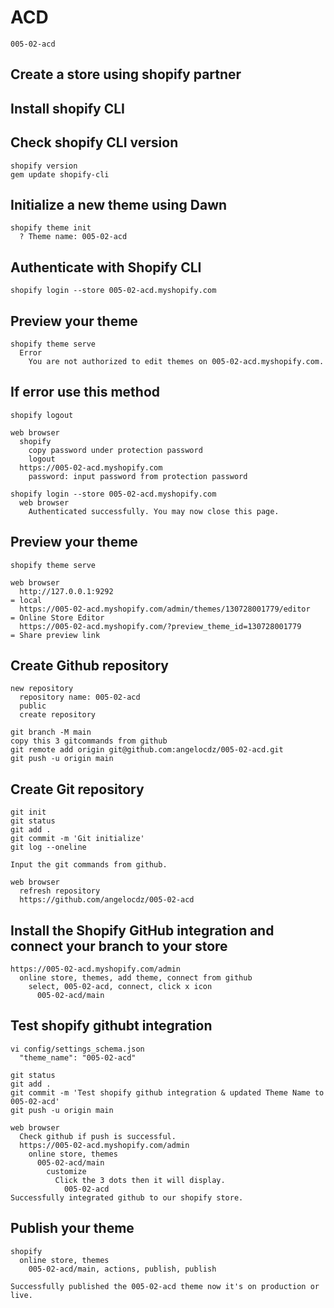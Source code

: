 # ACD

```
005-02-acd
```

## Create a store using shopify partner
## Install shopify CLI

## Check shopify CLI version

```
shopify version
gem update shopify-cli
```

## Initialize a new theme using Dawn

```
shopify theme init
  ? Theme name: 005-02-acd
```

## Authenticate with Shopify CLI

```
shopify login --store 005-02-acd.myshopify.com
```

## Preview your theme

```
shopify theme serve
  Error
    You are not authorized to edit themes on 005-02-acd.myshopify.com.
```

## If error use this method

```
shopify logout

web browser
  shopify
    copy password under protection password
    logout
  https://005-02-acd.myshopify.com
    password: input password from protection password

shopify login --store 005-02-acd.myshopify.com
  web browser
    Authenticated successfully. You may now close this page.
```

## Preview your theme

```
shopify theme serve

web browser
  http://127.0.0.1:9292                                                     = local
  https://005-02-acd.myshopify.com/admin/themes/130728001779/editor         = Online Store Editor
  https://005-02-acd.myshopify.com/?preview_theme_id=130728001779           = Share preview link
```

## Create Github repository

```
new repository
  repository name: 005-02-acd
  public
  create repository

git branch -M main                                                     copy this 3 gitcommands from github
git remote add origin git@github.com:angelocdz/005-02-acd.git
git push -u origin main
```

## Create Git repository

```
git init
git status
git add .
git commit -m 'Git initialize'
git log --oneline

Input the git commands from github.

web browser
  refresh repository
  https://github.com/angelocdz/005-02-acd
```

## Install the Shopify GitHub integration and connect your branch to your store

```
https://005-02-acd.myshopify.com/admin
  online store, themes, add theme, connect from github
    select, 005-02-acd, connect, click x icon
      005-02-acd/main
```

## Test shopify githubt integration

```
vi config/settings_schema.json
  "theme_name": "005-02-acd"

git status
git add .
git commit -m 'Test shopify github integration & updated Theme Name to 005-02-acd'
git push -u origin main

web browser
  Check github if push is successful.
  https://005-02-acd.myshopify.com/admin
    online store, themes
      005-02-acd/main
        customize
          Click the 3 dots then it will display.
            005-02-acd
Successfully integrated github to our shopify store.
```

## Publish your theme

```
shopify
  online store, themes
    005-02-acd/main, actions, publish, publish

Successfully published the 005-02-acd theme now it's on production or live.
```

